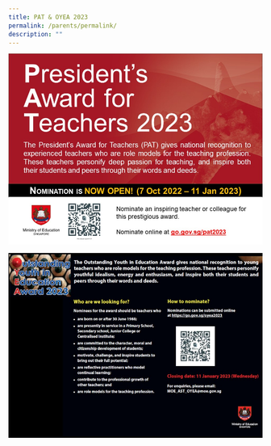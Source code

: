 ```yaml
---
title: PAT & OYEA 2023
permalink: /parents/permalink/
description: ""
---
```

![President's Award for Teachers (PAT)](/images/2023%20%20%20Jan%20to%20Dec/PAT%202023%20School%20Broadcast%20(JPEG).jpg)

![Outstanding Youth in Education Award (OYEA) 2023](/images/2023%20%20%20Jan%20to%20Dec/OYEA%202023%20School%20Broadcast%20(JPEG).jpg)